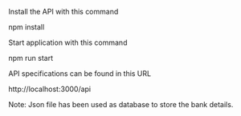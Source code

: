 Install the API with this command

npm install

Start application with this command

npm run start

API specifications can be found in this URL

http://localhost:3000/api

Note: Json file has been used as database to store the bank details.
